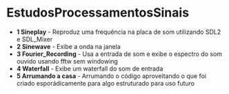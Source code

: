 # EstudosProcessamentosSinais

* **1 Sineplay**            - Reproduz uma frequência na placa de som utilizando SDL2 e SDL_Mixer
* **2 Sinewave**            - Exibe a onda na janela
* **3 Fourier_Recording**   - Usa a entrada de som e exibe o espectro do som ouvido usando fftw sem windowing
* **4 Waterfall**           - Exibe um waterfall do som de entrada 
* **5 Arrumando a casa**    - Arrumando o código aproveitando o que foi criado esporádicamente para algo estruturado para uso futuro
